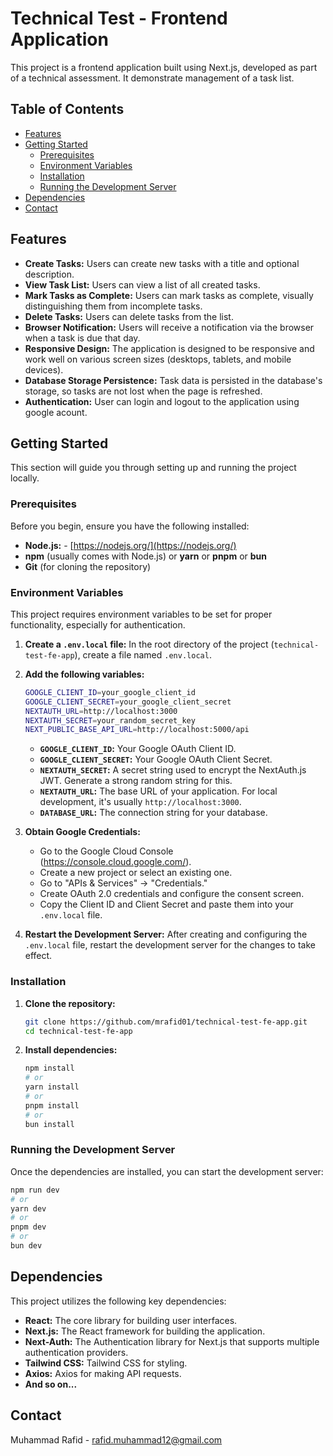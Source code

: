 # Technical Test - Frontend Application

This project is a frontend application built using Next.js, developed as part of a technical assessment. It demonstrate management of a task list.

## Table of Contents

-   [Features](#features)
-   [Getting Started](#getting-started)
    -   [Prerequisites](#prerequisites)
    -   [Environment Variables](#environment-variables)
    -   [Installation](#installation)
    -   [Running the Development Server](#running-the-development-server)
-   [Dependencies](#dependencies)
-   [Contact](#contact)

## Features

-   **Create Tasks:** Users can create new tasks with a title and optional description.
-   **View Task List:** Users can view a list of all created tasks.
-   **Mark Tasks as Complete:** Users can mark tasks as complete, visually distinguishing them from incomplete tasks.
-   **Delete Tasks:** Users can delete tasks from the list.
-   **Browser Notification:** Users will receive a notification via the browser when a task is due that day.
-   **Responsive Design:** The application is designed to be responsive and work well on various screen sizes (desktops, tablets, and mobile devices).
-   **Database Storage Persistence:** Task data is persisted in the database's storage, so tasks are not lost when the page is refreshed.
- **Authentication:** User can login and logout to the application using google acount.

## Getting Started

This section will guide you through setting up and running the project locally.

### Prerequisites

Before you begin, ensure you have the following installed:

-   **Node.js:** - [https://nodejs.org/](https://nodejs.org/)
-   **npm** (usually comes with Node.js) or **yarn** or **pnpm** or **bun**
-   **Git** (for cloning the repository)

### Environment Variables

This project requires environment variables to be set for proper functionality, especially for authentication.

1.  **Create a `.env.local` file:** In the root directory of the project (`technical-test-fe-app`), create a file named `.env.local`.

2.  **Add the following variables:**

    ```bash
    GOOGLE_CLIENT_ID=your_google_client_id
    GOOGLE_CLIENT_SECRET=your_google_client_secret
    NEXTAUTH_URL=http://localhost:3000
    NEXTAUTH_SECRET=your_random_secret_key
    NEXT_PUBLIC_BASE_API_URL=http://localhost:5000/api
    ```

    *   **`GOOGLE_CLIENT_ID`:** Your Google OAuth Client ID.
    *   **`GOOGLE_CLIENT_SECRET`:** Your Google OAuth Client Secret.
    *   **`NEXTAUTH_SECRET`:** A secret string used to encrypt the NextAuth.js JWT. Generate a strong random string for this.
    * **`NEXTAUTH_URL`:** The base URL of your application. For local development, it's usually `http://localhost:3000`.
    * **`DATABASE_URL`:** The connection string for your database.

3.  **Obtain Google Credentials:**
    *   Go to the Google Cloud Console (https://console.cloud.google.com/).
    *   Create a new project or select an existing one.
    *   Go to "APIs & Services" -> "Credentials."
    *   Create OAuth 2.0 credentials and configure the consent screen.
    *   Copy the Client ID and Client Secret and paste them into your `.env.local` file.

4.  **Restart the Development Server:** After creating and configuring the `.env.local` file, restart the development server for the changes to take effect.

### Installation

1.  **Clone the repository:**

    ```bash
    git clone https://github.com/mrafid01/technical-test-fe-app.git
    cd technical-test-fe-app
    ```

2.  **Install dependencies:**

    ```bash
    npm install
    # or
    yarn install
    # or
    pnpm install
    # or
    bun install
    ```



### Running the Development Server

Once the dependencies are installed, you can start the development server:

```bash
npm run dev
# or
yarn dev
# or
pnpm dev
# or
bun dev
```

## Dependencies

This project utilizes the following key dependencies:

*   **React:** The core library for building user interfaces.
*   **Next.js:** The React framework for building the application.
*   **Next-Auth:** The Authentication library for Next.js that supports multiple authentication providers.
*   **Tailwind CSS:** Tailwind CSS for styling.
*   **Axios:** Axios for making API requests.
*   **And so on...**

## Contact

Muhammad Rafid - rafid.muhammad12@gmail.com
